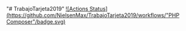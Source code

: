 "# TrabajoTarjeta2019" 
[![Actions Status](https://github.com/NielsenMax/TrabajoTarjeta2019/workflows/"PHP Composer"/badge.svg)](https://github.com/NielsenMax/TrabajoTarjeta2019/actions)
